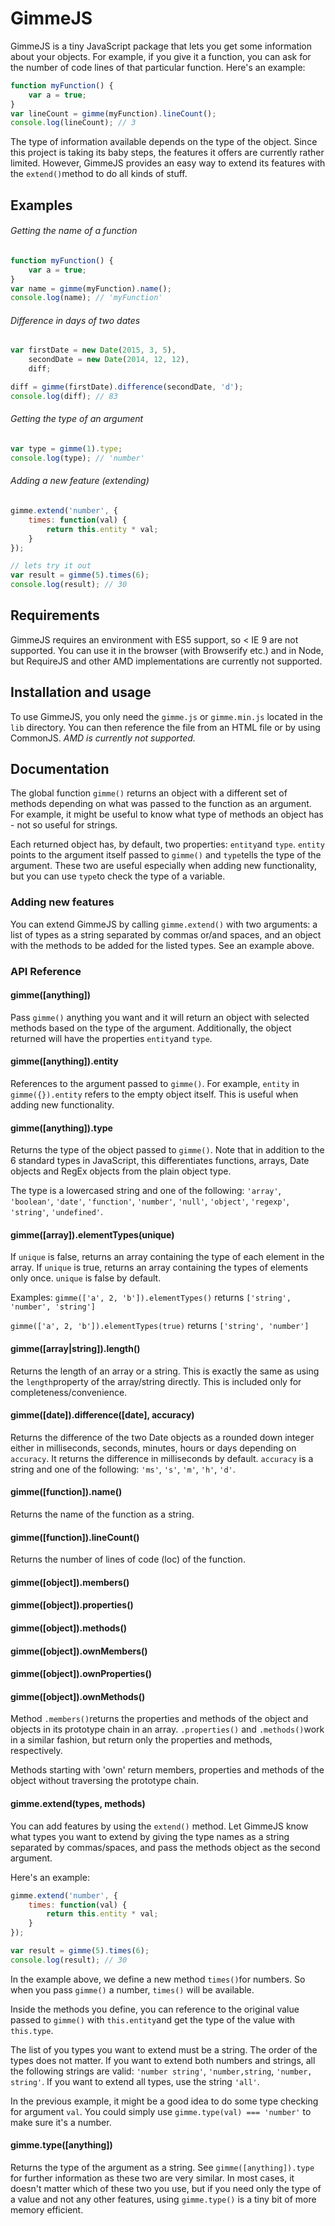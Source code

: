 # GimmeJS

GimmeJS is a tiny JavaScript package that lets you get some information about your objects. For example, if you give it a function, you can ask for the number of code lines of that particular function. Here's an example:

```js
function myFunction() {
	var a = true;
}
var lineCount = gimme(myFunction).lineCount();
console.log(lineCount); // 3
```

The type of information available depends on the type of the object. Since this project is taking its baby steps, the features it offers are currently rather limited. However, GimmeJS provides an easy way to extend its features with the `extend()`method to do all kinds of stuff.

## Examples
###### Getting the name of a function
```js
function myFunction() {
	var a = true;
}
var name = gimme(myFunction).name();
console.log(name); // 'myFunction'
```

###### Difference in days of two dates
```js
var firstDate = new Date(2015, 3, 5),
	secondDate = new Date(2014, 12, 12),
	diff;

diff = gimme(firstDate).difference(secondDate, 'd');
console.log(diff); // 83
```

###### Getting the type of an argument
```js
var type = gimme(1).type;
console.log(type); // 'number'
```

###### Adding a new feature (extending)
```js
gimme.extend('number', {
	times: function(val) {
		return this.entity * val;
	}
});

// lets try it out
var result = gimme(5).times(6);
console.log(result); // 30
```

## Requirements
GimmeJS requires an environment with ES5 support, so < IE 9 are not supported. You can use it in the browser (with Browserify etc.) and in Node, but RequireJS and other AMD implementations are currently not supported.

## Installation and usage
To use GimmeJS, you only need the `gimme.js` or `gimme.min.js` located in the `lib` directory. You can then reference the file from an HTML file or by using CommonJS. *AMD is currently not supported.*

## Documentation
The global function `gimme()` returns an object with a different set of methods depending on what was passed to the function as an argument. For example, it might be useful to know what type of methods an object has - not so useful for strings.

Each returned object has, by default, two properties: `entity`and `type`. `entity` points to the argument itself passed to `gimme()` and `type`tells the type of the argument. These two are useful especially when adding new functionality, but you can use `type`to check the type of a variable.

### Adding new features
You can extend GimmeJS by calling `gimme.extend()` with two arguments: a list of types as a string separated by commas or/and spaces, and an object with the methods to be added for the listed types. See an example above. 

### API Reference
#### gimme([anything])
Pass `gimme()` anything you want and it will return an object with selected methods based on the type of the argument. Additionally, the object returned will have the properties `entity`and `type`.

#### gimme([anything]).entity
References to the argument passed to `gimme()`. For example, `entity` in `gimme({}).entity` refers to the empty object itself. This is useful when adding new functionality.

#### gimme([anything]).type
Returns the type of the object passed to `gimme()`. Note that in addition to the 6 standard types in JavaScript, this differentiates functions, arrays, Date objects and RegEx objects from the plain object type.

The type is a lowercased string and one of the following: `'array'`, `'boolean'`, `'date'`, `'function'`, `'number'`, `'null'`, `'object'`, `'regexp'`, `'string'`, `'undefined'`.

#### gimme([array]).elementTypes(unique)
If `unique` is false, returns an array containing the type of each element in the array. If `unique` is true, returns an array containing the types of elements only once. `unique` is false by default.

Examples: 
`gimme(['a', 2, 'b']).elementTypes()` returns `['string', 'number', 'string']`

`gimme(['a', 2, 'b']).elementTypes(true)` returns `['string', 'number']`

#### gimme([array|string]).length()
Returns the length of an array or a string. This is exactly the same as using the `length`property of the array/string directly. This is included only for completeness/convenience.

#### gimme([date]).difference([date], accuracy)
Returns the difference of the two Date objects as a rounded down integer either in milliseconds, seconds, minutes, hours or days depending on `accuracy`. It returns the difference in milliseconds by default. `accuracy` is a string and one of the following: `'ms'`, `'s'`, `'m'`, `'h'`, `'d'`.

#### gimme([function]).name()
Returns the name of the function as a string.

#### gimme([function]).lineCount()
Returns the number of lines of code (loc) of the function.

#### gimme([object]).members()
#### gimme([object]).properties()
#### gimme([object]).methods()
#### gimme([object]).ownMembers()
#### gimme([object]).ownProperties()
#### gimme([object]).ownMethods()
Method `.members()`returns the properties and methods of the object and objects in its prototype chain in an array. `.properties()` and `.methods()`work in a similar fashion, but return only the properties and methods, respectively.

Methods starting with 'own' return members, properties and methods of the object without traversing the prototype chain.


#### gimme.extend(types, methods)
You can add features by using the `extend()` method. Let GimmeJS know what types you want to extend by giving the type names as a string separated by commas/spaces, and pass the methods object as the second argument.

Here's an example:

```js
gimme.extend('number', {
	times: function(val) {
		return this.entity * val;
	}
});

var result = gimme(5).times(6);
console.log(result); // 30
```

In the example above, we define a new method `times()`for numbers. So when you pass `gimme()` a number, `times()` will be available.

Inside the methods you define, you can reference to the original value passed to `gimme()` with `this.entity`and get the type of the value with `this.type`.

The list of you types you want to extend must be a string. The order of the types does not matter. If you want to extend both numbers and strings, all the following strings are valid: `'number string'`, `'number,string`, `'number, string'`. If you want to extend all types, use the string `'all'`.

In the previous example, it might be a good idea to do some type checking for argument `val`. You could simply use `gimme.type(val) === 'number'` to make sure it's a number.

#### gimme.type([anything])
Returns the type of the argument as a string. See `gimme([anything]).type` for further information as these two are very similar. In most cases, it doesn't matter which of these two you use, but if you need only the type of a value and not any other features, using `gimme.type()` is a tiny bit of more memory efficient.